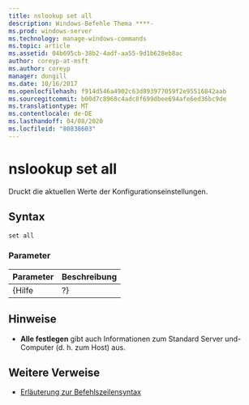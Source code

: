 ```yaml
---
title: nslookup set all
description: Windows-Befehle Thema ****-
ms.prod: windows-server
ms.technology: manage-windows-commands
ms.topic: article
ms.assetid: 04b695cb-38b2-4adf-aa55-9d1b628eb8ac
author: coreyp-at-msft
ms.author: coreyp
manager: dongill
ms.date: 10/16/2017
ms.openlocfilehash: f914d546a4902c63d893977059f2e95516842aab
ms.sourcegitcommit: b00d7c8968c4adc8f699dbee694afe6ed36bc9de
ms.translationtype: MT
ms.contentlocale: de-DE
ms.lasthandoff: 04/08/2020
ms.locfileid: "80838603"
---
```

# <a name="nslookup-set-all"></a>nslookup set all



Druckt die aktuellen Werte der Konfigurationseinstellungen.

## <a name="syntax"></a>Syntax

```
set all 
```

### <a name="parameters"></a>Parameter

| Parameter | Beschreibung |
|-----------|-------------|
|   {Hilfe   |     ?}      |

## <a name="remarks"></a>Hinweise

-   **Alle festlegen** gibt auch Informationen zum Standard Server und-Computer (d. h. zum Host) aus.

## <a name="additional-references"></a>Weitere Verweise

- [Erläuterung zur Befehlszeilensyntax](command-line-syntax-key.md)